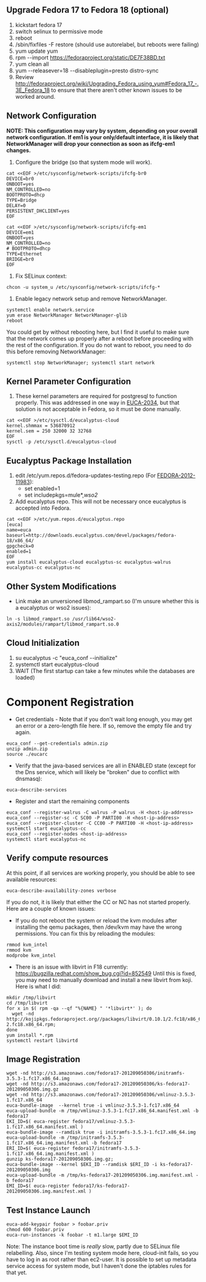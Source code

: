 ## Upgrade Fedora 17 to Fedora 18 (optional)

1. kickstart fedora 17
1. switch selinux to permissive mode
1. reboot
1. /sbin/fixfiles -F restore (should use autorelabel, but reboots were failing)
1. yum update yum
1. rpm --import https://fedoraproject.org/static/DE7F38BD.txt
1. yum clean all
1. yum --releasever=18 --disableplugin=presto distro-sync
1. Review http://fedoraproject.org/wiki/Upgrading_Fedora_using_yum#Fedora_17_-.3E_Fedora_18 to ensure that there aren't other known issues to be worked around.

## Network Configuration

**NOTE: This configuration may vary by system, depending on your overall network configuration.  If em1 is your only/default interface, it is likely that NetworkManager will drop your connection as soon as ifcfg-em1 changes.**

1. Configure the bridge (so that system mode will work).
```
cat <<EOF >/etc/sysconfig/network-scripts/ifcfg-br0
DEVICE=br0
ONBOOT=yes
NM_CONTROLLED=no
BOOTPROTO=dhcp
TYPE=Bridge
DELAY=0
PERSISTENT_DHCLIENT=yes
EOF

cat <<EOF >/etc/sysconfig/network-scripts/ifcfg-em1
DEVICE=em1
ONBOOT=yes
NM_CONTROLLED=no
# BOOTPROTO=dhcp
TYPE=Ethernet
BRIDGE=br0
EOF
```
1. Fix SELinux context:
```
chcon -u system_u /etc/sysconfig/network-scripts/ifcfg-*
```
1. Enable legacy network setup and remove NetworkManager.
```
systemctl enable network.service
yum erase NetworkManager NetworkManager-glib
reboot
```

You could get by without rebooting here, but I find it useful to make sure that the network comes up properly after a reboot before proceeding with the rest of the configuration.  If you do not want to reboot, you need to do this before removing NetworkManager:
```
systemctl stop NetworkManager; systemctl start network
```

## Kernel Parameter Configuration

1. These kernel parameters are required for postgresql to function properly.  This was addressed in one way in [EUCA-2034](https://eucalyptus.atlassian.net/browse/EUCA-2034), but that solution is not acceptable in Fedora, so it must be done manually.
```
cat <<EOF >/etc/sysctl.d/eucalyptus-cloud
kernel.shmmax = 536870912
kernel.sem = 250 32000 32 32768
EOF
sysctl -p /etc/sysctl.d/eucalyptus-cloud
```

## Eucalyptus Package Installation

1. edit /etc/yum.repos.d/fedora-updates-testing.repo (For [FEDORA-2012-11983](https://admin.fedoraproject.org/updates/FEDORA-2012-11983/)):
   * set enabled=1
   * set includepkgs=mule*,*wso2*
1. Add eucalyptus repo. This will not be necessary once eucalyptus is accepted into Fedora.
```
cat <<EOF >/etc/yum.repos.d/eucalyptus.repo
[euca]
name=euca
baseurl=http://downloads.eucalyptus.com/devel/packages/fedora-18/x86_64/
gpgcheck=0
enabled=1
EOF
yum install eucalyptus-cloud eucalyptus-sc eucalyptus-walrus eucalyptus-cc eucalyptus-nc
```

## Other System Modifications

* Link make an unversioned libmod_rampart.so (I'm unsure whether this is a eucalyptus or wso2 issues):
```
ln -s libmod_rampart.so /usr/lib64/wso2-axis2/modules/rampart/libmod_rampart.so.0
```

## Cloud Initialization

1. su eucalyptus -c "euca_conf --initialize"
1. systemctl start eucalyptus-cloud
1. WAIT (The first startup can take a few minutes while the databases are loaded)

# Component Registration

* Get credentials - Note that if you don't wait long enough, you may get an error or a zero-length file here.  If so, remove the empty file and try again.
```
euca_conf --get-credentials admin.zip
unzip admin.zip
source ./eucarc
```

* Verify that the java-based services are all in ENABLED state (except for the Dns service, which will likely be "broken" due to conflict with dnsmasq):
```
euca-describe-services
```
* Register and start the remaining components
```
euca_conf --register-walrus -C walrus -P walrus -H <host-ip-address>
euca_conf --register-sc -C SC00 -P PARTI00 -H <host-ip-address>
euca_conf --register-cluster -C CC00 -P PARTI00 -H <host-ip-address>
systemctl start eucalyptus-cc
euca_conf --register-nodes <host-ip-address>
systemctl start eucalyptus-nc
```

## Verify compute resources

At this point, if all services are working properly, you should be able to see available resources:
```
euca-describe-availability-zones verbose
```

If you do not, it is likely that either the CC or NC has not started properly.  Here are a couple of known issues:

* If you do not reboot the system or reload the kvm modules after installing the qemu packages, then /dev/kvm may have the wrong permissions.  You can fix this by reloading the modules:
```
rmmod kvm_intel
rmmod kvm
modprobe kvm_intel
```
* There is an issue with libvirt in F18 currently:  https://bugzilla.redhat.com/show_bug.cgi?id=852549
Until this is fixed, you may need to manually download and install a new libvirt from koji.  Here is what I did:
```
mkdir /tmp/libvirt
cd /tmp/libvirt
for x in $( rpm -qa --qf "%{NAME} " '*libvirt*' ); do 
  wget -nd http://kojipkgs.fedoraproject.org//packages/libvirt/0.10.1/2.fc18/x86_64/${x}-0.10.1-2.fc18.x86_64.rpm;
done
yum install *.rpm
systemctl restart libvirtd
```

## Image Registration

```
wget -nd http://s3.amazonaws.com/fedora17-201209050306/initramfs-3.5.3-1.fc17.x86_64.img
wget -nd http://s3.amazonaws.com/fedora17-201209050306/ks-fedora17-201209050306.img.gz
wget -nd http://s3.amazonaws.com/fedora17-201209050306/vmlinuz-3.5.3-1.fc17.x86_64
euca-bundle-image  --kernel true -i vmlinuz-3.5.3-1.fc17.x86_64
euca-upload-bundle -m /tmp/vmlinuz-3.5.3-1.fc17.x86_64.manifest.xml -b fedora17
EKI_ID=$( euca-register fedora17/vmlinuz-3.5.3-1.fc17.x86_64.manifest.xml )
euca-bundle-image --ramdisk true -i initramfs-3.5.3-1.fc17.x86_64.img 
euca-upload-bundle -m /tmp/initramfs-3.5.3-1.fc17.x86_64.img.manifest.xml -b fedora17
ERI_ID=$( euca-register fedora17/initramfs-3.5.3-1.fc17.x86_64.img.manifest.xml )
gunzip ks-fedora17-201209050306.img.gz; 
euca-bundle-image --kernel $EKI_ID --ramdisk $ERI_ID -i ks-fedora17-201209050306.img
euca-upload-bundle -m /tmp/ks-fedora17-201209050306.img.manifest.xml -b fedora17
EMI_ID=$( euca-register fedora17/ks-fedora17-201209050306.img.manifest.xml )
```

## Test Instance Launch

```
euca-add-keypair foobar > foobar.priv
chmod 600 foobar.priv
euca-run-instances -k foobar -t m1.large $EMI_ID
```

Note: The instance boot time is _really_ slow, partly due to SELinux file relabelling.  Also, since I'm testing system mode here, cloud-init fails, so you have to log in as root rather than ec2-user.  It is possible to set up metadata service access for system mode, but I haven't done the iptables rules for that yet.